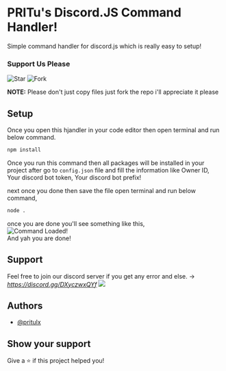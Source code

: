 
# PRITu's Discord.JS Command Handler!
Simple command handler for discord.js which is really easy to setup!
<br>
### Support Us Please
![Star](https://i.imgur.com/FR2CpVQ.png)
![Fork](https://i.imgur.com/tVOUWa9.png)
<br>

**NOTE:** Please don't just copy files just fork the repo i'll appreciate it please 


## Setup 

Once you open this hjandler in your code editor then open terminal and run below command.

```bash 
npm install
```

Once you run this command then all packages will be installed in your project after go to `config.json` file
and fill the information like Owner ID, Your discord bot token, Your discord bot prefix!

next once you done then save the file open terminal and run below command,

```bash
node .
```
once you are done you'll see something like this,
<br>
![Command Loaded!](https://i.imgur.com/clohfrx.png)
<br>
And yah you are done!
  
## Support

Feel free to join our discord server if you get any error and else. -> *https://discord.gg/DXyczwxQYf*
<a href="https://www.discord.io/prituhq">
<img src="https://i.imgur.com/x4jN0XM.png">
</a>

  
## Authors

- [@pritulx](https://www.github.com/pritulx)

## Show your support

Give a ⭐️ if this project helped you!
  
